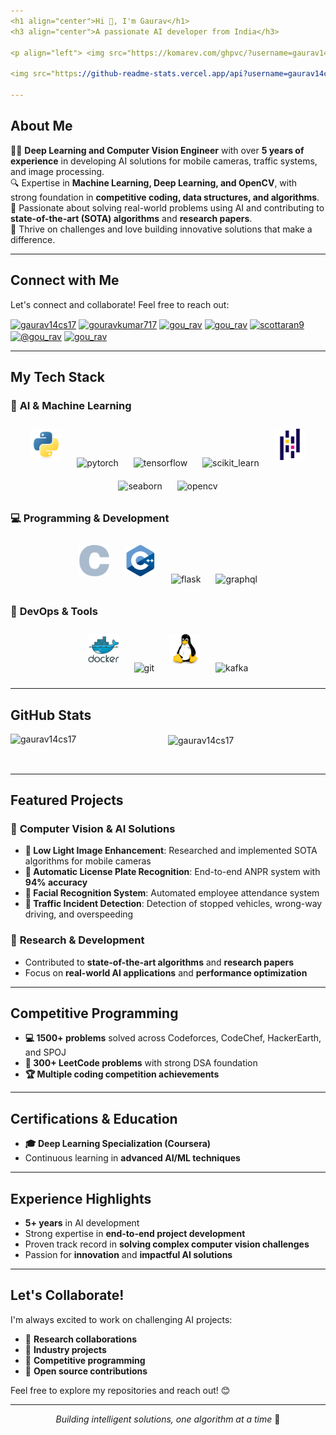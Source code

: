 ```yaml
---
<h1 align="center">Hi 👋, I'm Gaurav</h1>
<h3 align="center">A passionate AI developer from India</h3>

<p align="left"> <img src="https://komarev.com/ghpvc/?username=gaurav14cs17&label=Profile%20views&color=0e75b6&style=flat" alt="gaurav14cs17" /> </p>

<img src="https://github-readme-stats.vercel.app/api?username=gaurav14cs17&show_icons=true&bg_color=0,EC6C6C,FFD479,FFFC79,73FA79&theme=graywhite&locale=en" alt="stats" height="160" align="right" style="margin: 5px; margin-bottom: 20px;" />

---
```


## **About Me**  
👨‍💻 **Deep Learning and Computer Vision Engineer** with over **5 years of experience** in developing AI solutions for mobile cameras, traffic systems, and image processing.  
🔍 Expertise in **Machine Learning, Deep Learning, and OpenCV**, with strong foundation in **competitive coding, data structures, and algorithms**.  
🚀 Passionate about solving real-world problems using AI and contributing to **state-of-the-art (SOTA) algorithms** and **research papers**.  
🌟 Thrive on challenges and love building innovative solutions that make a difference.

---

## **Connect with Me**  
Let's connect and collaborate! Feel free to reach out:

<p align="left">
  <a href="https://linkedin.com/in/gaurav14cs17" target="blank"><img align="center" src="https://raw.githubusercontent.com/rahuldkjain/github-profile-readme-generator/master/src/images/icons/Social/linked-in-alt.svg" alt="gaurav14cs17" height="30" width="40" /></a>
  <a href="https://kaggle.com/gouravkumar717" target="blank"><img align="center" src="https://raw.githubusercontent.com/rahuldkjain/github-profile-readme-generator/master/src/images/icons/Social/kaggle.svg" alt="gouravkumar717" height="30" width="40" /></a>
  <a href="https://www.codechef.com/users/gou_rav" target="blank"><img align="center" src="https://cdn.jsdelivr.net/npm/simple-icons@3.1.0/icons/codechef.svg" alt="gou_rav" height="30" width="40" /></a>
  <a href="https://www.hackerrank.com/gou_rav" target="blank"><img align="center" src="https://raw.githubusercontent.com/rahuldkjain/github-profile-readme-generator/master/src/images/icons/Social/hackerrank.svg" alt="gou_rav" height="30" width="40" /></a>
  <a href="https://codeforces.com/profile/scottaran9" target="blank"><img align="center" src="https://raw.githubusercontent.com/rahuldkjain/github-profile-readme-generator/master/src/images/icons/Social/codeforces.svg" alt="scottaran9" height="30" width="40" /></a>
  <a href="https://www.hackerearth.com/@gou_rav" target="blank"><img align="center" src="https://raw.githubusercontent.com/rahuldkjain/github-profile-readme-generator/master/src/images/icons/Social/hackerearth.svg" alt="@gou_rav" height="30" width="40" /></a>
  <a href="https://www.leetcode.com/gou_rav" target="blank"><img align="center" src="https://raw.githubusercontent.com/rahuldkjain/github-profile-readme-generator/master/src/images/icons/Social/leet-code.svg" alt="gou_rav" height="30" width="40" /></a>
</p>

---

## **My Tech Stack**

### 🤖 **AI & Machine Learning**
<div align="center"> 
  <img style="margin: 10px" src="https://raw.githubusercontent.com/devicons/devicon/master/icons/python/python-original.svg" alt="python" height="50" />
  <img style="margin: 10px" src="https://www.vectorlogo.zone/logos/pytorch/pytorch-icon.svg" alt="pytorch" height="50" />
  <img style="margin: 10px" src="https://www.vectorlogo.zone/logos/tensorflow/tensorflow-icon.svg" alt="tensorflow" height="50" />
  <img style="margin: 10px" src="https://upload.wikimedia.org/wikipedia/commons/0/05/Scikit_learn_logo_small.svg" alt="scikit_learn" width="50" height="50" />
  <img style="margin: 10px" src="https://raw.githubusercontent.com/devicons/devicon/2ae2a900d2f041da66e950e4d48052658d850630/icons/pandas/pandas-original.svg" alt="pandas" width="50" height="50" />
  <img style="margin: 10px" src="https://seaborn.pydata.org/_images/logo-mark-lightbg.svg" alt="seaborn" width="50" height="50" />
  <img style="margin: 10px" src="https://www.vectorlogo.zone/logos/opencv/opencv-icon.svg" alt="opencv" width="50" height="50" />
</div>

### 💻 **Programming & Development**
<div align="center">  
  <img style="margin: 10px" src="https://raw.githubusercontent.com/devicons/devicon/master/icons/c/c-original.svg" alt="c" width="50" height="50" />
  <img style="margin: 10px" src="https://raw.githubusercontent.com/devicons/devicon/master/icons/cplusplus/cplusplus-original.svg" alt="cplusplus" width="50" height="50" />
  <img style="margin: 10px" src="https://www.vectorlogo.zone/logos/pocoo_flask/pocoo_flask-icon.svg" alt="flask" width="50" height="50" />
  <img style="margin: 10px" src="https://www.vectorlogo.zone/logos/graphql/graphql-icon.svg" alt="graphql" width="50" height="50" />
</div>

### 🔧 **DevOps & Tools**
<div align="center">  
  <img style="margin: 10px" src="https://raw.githubusercontent.com/devicons/devicon/master/icons/docker/docker-original-wordmark.svg" alt="docker" width="50" height="50" />
  <img style="margin: 10px" src="https://www.vectorlogo.zone/logos/git-scm/git-scm-icon.svg" alt="git" width="50" height="50" />
  <img style="margin: 10px" src="https://raw.githubusercontent.com/devicons/devicon/master/icons/linux/linux-original.svg" alt="linux" width="50" height="50" />
  <img style="margin: 10px" src="https://www.vectorlogo.zone/logos/apache_kafka/apache_kafka-icon.svg" alt="kafka" width="50" height="50" />
</div>

---

## **GitHub Stats**

<p align="center">
  <img align="left" src="https://github-readme-stats.vercel.app/api/top-langs?username=gaurav14cs17&show_icons=true&locale=en&layout=compact" alt="gaurav14cs17" />
  <img align="center" src="https://github-readme-streak-stats.herokuapp.com/?user=gaurav14cs17&" alt="gaurav14cs17" />
</p>

<br clear="both">

---

## **Featured Projects**  
### 🚀 **Computer Vision & AI Solutions**
- **📸 Low Light Image Enhancement**: Researched and implemented SOTA algorithms for mobile cameras
- **🚗 Automatic License Plate Recognition**: End-to-end ANPR system with **94% accuracy**
- **👤 Facial Recognition System**: Automated employee attendance system
- **🚦 Traffic Incident Detection**: Detection of stopped vehicles, wrong-way driving, and overspeeding

### 🔬 **Research & Development**
- Contributed to **state-of-the-art algorithms** and **research papers**
- Focus on **real-world AI applications** and **performance optimization**

---

## **Competitive Programming**
- **💻 1500+ problems** solved across Codeforces, CodeChef, HackerEarth, and SPOJ
- **🧠 300+ LeetCode problems** with strong DSA foundation
- **🏆 Multiple coding competition achievements**

---

## **Certifications & Education**
- **🎓 Deep Learning Specialization (Coursera)**
- Continuous learning in **advanced AI/ML techniques**

---

## **Experience Highlights**
- **5+ years** in AI development
- Strong expertise in **end-to-end project development**
- Proven track record in **solving complex computer vision challenges**
- Passion for **innovation** and **impactful AI solutions**

---

## **Let's Collaborate!**
I'm always excited to work on challenging AI projects:

- 🤝 **Research collaborations**
- 💼 **Industry projects** 
- 🎯 **Competitive programming**
- 🔬 **Open source contributions**

Feel free to explore my repositories and reach out! 😊

---

<p align="center">
  <i>Building intelligent solutions, one algorithm at a time</i> 🚀
</p>
